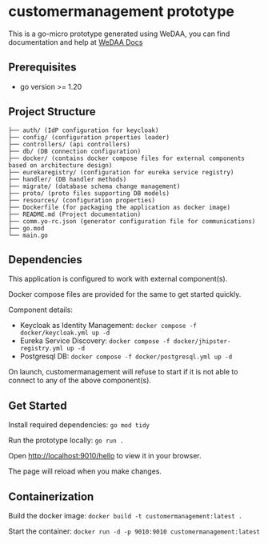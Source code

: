 # customermanagement prototype

This is a go-micro prototype generated using WeDAA, you can find documentation and help at [WeDAA Docs](https://www.wedaa.tech/docs/introduction/what-is-wedaa/)

## Prerequisites

- go version >= 1.20

## Project Structure

```
├── auth/ (IdP configuration for keycloak)
├── config/ (configuration properties loader)
├── controllers/ (api controllers)
├── db/ (DB connection configuration)
├── docker/ (contains docker compose files for external components based on architecture design)
├── eurekaregistry/ (configuration for eureka service registry)
├── handler/ (DB handler methods)
├── migrate/ (database schema change management)
├── proto/ (proto files supporting DB models)
├── resources/ (configuration properties)
├── Dockerfile (for packaging the application as docker image)
├── README.md (Project documentation)
├── comm.yo-rc.json (generator configuration file for communications)
├── go.mod
└── main.go
```

## Dependencies

This application is configured to work with external component(s).

Docker compose files are provided for the same to get started quickly.

Component details:

- Keycloak as Identity Management: `docker compose -f docker/keycloak.yml up -d`
- Eureka Service Discovery: `docker compose -f docker/jhipster-registry.yml up -d`
- Postgresql DB: `docker compose -f docker/postgresql.yml up -d`

On launch, customermanagement will refuse to start if it is not able to connect to any of the above component(s).

## Get Started

Install required dependencies: `go mod tidy`

Run the prototype locally: `go run .`

Open [http://localhost:9010/hello](http://localhost:9010/hello) to view it in your browser.

The page will reload when you make changes.

## Containerization

Build the docker image: `docker build -t customermanagement:latest .`

Start the container: `docker run -d -p 9010:9010 customermanagement:latest`
